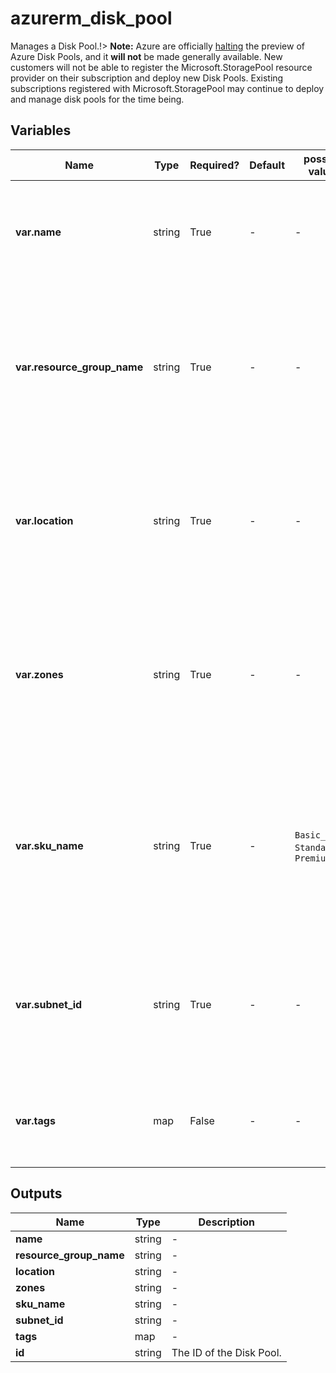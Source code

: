 # azurerm_disk_pool

Manages a Disk Pool.!> **Note:** Azure are officially [halting](https://learn.microsoft.com/en-us/azure/azure-vmware/attach-disk-pools-to-azure-vmware-solution-hosts?tabs=azure-cli) the preview of Azure Disk Pools, and it **will not** be made generally available. New customers will not be able to register the Microsoft.StoragePool resource provider on their subscription and deploy new Disk Pools. Existing subscriptions registered with Microsoft.StoragePool may continue to deploy and manage disk pools for the time being.

## Variables

| Name | Type | Required? | Default  | possible values | Description |
| ---- | ---- | --------- | -------- | ----------- | ----------- |
| **var.name** | string | True | -  |  -  | The name of the Disk Pool. Changing this forces a new Disk Pool to be created. | 
| **var.resource_group_name** | string | True | -  |  -  | The name of the Resource Group where the Disk Pool should exist. Changing this forces a new Disk Pool to be created. | 
| **var.location** | string | True | -  |  -  | The Azure Region where the Disk Pool should exist. Changing this forces a new Disk Pool to be created. | 
| **var.zones** | string | True | -  |  -  | Specifies a list of Availability Zones in which this Disk Pool should be located. Changing this forces a new Disk Pool to be created. | 
| **var.sku_name** | string | True | -  |  `Basic_B1`, `Standard_S1`, `Premium_P1`  | The SKU of the Disk Pool. Possible values are `Basic_B1`, `Standard_S1` and `Premium_P1`. Changing this forces a new Disk Pool to be created. | 
| **var.subnet_id** | string | True | -  |  -  | The ID of the Subnet where the Disk Pool should be created. Changing this forces a new Disk Pool to be created. | 
| **var.tags** | map | False | -  |  -  | A mapping of tags which should be assigned to the Disk Pool. | 



## Outputs

| Name | Type | Description |
| ---- | ---- | --------- | 
| **name** | string  | - | 
| **resource_group_name** | string  | - | 
| **location** | string  | - | 
| **zones** | string  | - | 
| **sku_name** | string  | - | 
| **subnet_id** | string  | - | 
| **tags** | map  | - | 
| **id** | string  | The ID of the Disk Pool. | 